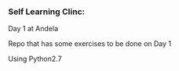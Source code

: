 ### Self Learning Clinc:

Day 1 at Andela

Repo that has some exercises to be done on Day 1

Using Python2.7